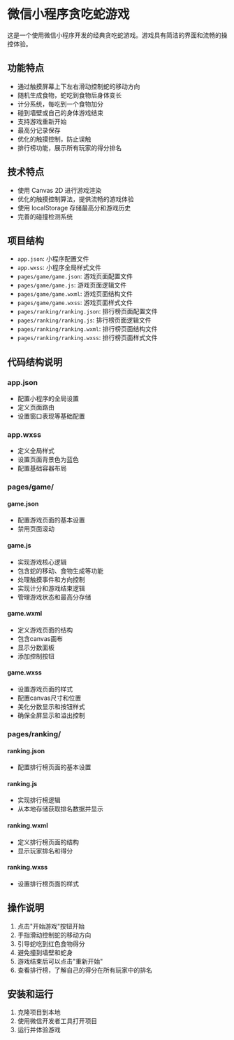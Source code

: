 # 微信小程序贪吃蛇游戏

这是一个使用微信小程序开发的经典贪吃蛇游戏。游戏具有简洁的界面和流畅的操控体验。

## 功能特点

- 通过触摸屏幕上下左右滑动控制蛇的移动方向
- 随机生成食物，蛇吃到食物后身体变长
- 计分系统，每吃到一个食物加分
- 碰到墙壁或自己的身体游戏结束
- 支持游戏重新开始
- 最高分记录保存
- 优化的触摸控制，防止误触
- 排行榜功能，展示所有玩家的得分排名

## 技术特点

- 使用 Canvas 2D 进行游戏渲染
- 优化的触摸控制算法，提供流畅的游戏体验
- 使用 localStorage 存储最高分和游戏历史
- 完善的碰撞检测系统

## 项目结构 

- `app.json`: 小程序配置文件
- `app.wxss`: 小程序全局样式文件
- `pages/game/game.json`: 游戏页面配置文件
- `pages/game/game.js`: 游戏页面逻辑文件
- `pages/game/game.wxml`: 游戏页面结构文件
- `pages/game/game.wxss`: 游戏页面样式文件
- `pages/ranking/ranking.json`: 排行榜页面配置文件
- `pages/ranking/ranking.js`: 排行榜页面逻辑文件
- `pages/ranking/ranking.wxml`: 排行榜页面结构文件
- `pages/ranking/ranking.wxss`: 排行榜页面样式文件

## 代码结构说明

### app.json
- 配置小程序的全局设置
- 定义页面路由
- 设置窗口表现等基础配置

### app.wxss 
- 定义全局样式
- 设置页面背景色为蓝色
- 配置基础容器布局

### pages/game/
#### game.json
- 配置游戏页面的基本设置
- 禁用页面滚动

#### game.js
- 实现游戏核心逻辑
- 包含蛇的移动、食物生成等功能
- 处理触摸事件和方向控制
- 实现计分和游戏结束逻辑
- 管理游戏状态和最高分存储

#### game.wxml
- 定义游戏页面的结构
- 包含canvas画布
- 显示分数面板
- 添加控制按钮

#### game.wxss
- 设置游戏页面的样式
- 配置canvas尺寸和位置
- 美化分数显示和按钮样式
- 确保全屏显示和溢出控制

### pages/ranking/
#### ranking.json
- 配置排行榜页面的基本设置

#### ranking.js
- 实现排行榜逻辑
- 从本地存储获取排名数据并显示

#### ranking.wxml
- 定义排行榜页面的结构
- 显示玩家排名和得分

#### ranking.wxss
- 设置排行榜页面的样式

## 操作说明

1. 点击"开始游戏"按钮开始
2. 手指滑动控制蛇的移动方向
3. 引导蛇吃到红色食物得分
4. 避免撞到墙壁和蛇身
5. 游戏结束后可以点击"重新开始"
6. 查看排行榜，了解自己的得分在所有玩家中的排名

## 安装和运行

1. 克隆项目到本地
2. 使用微信开发者工具打开项目
3. 运行并体验游戏

